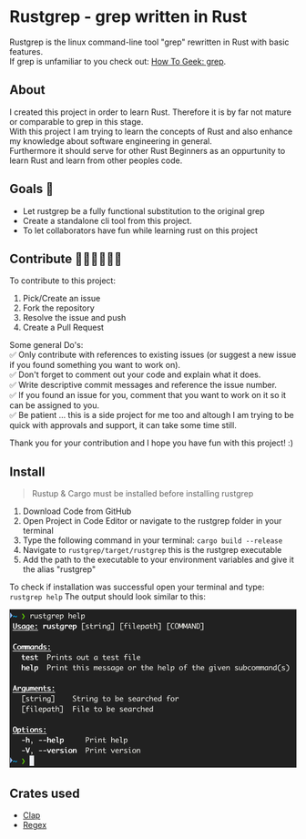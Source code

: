 # Rustgrep - grep written in Rust

Rustgrep is the linux command-line tool "grep" rewritten in Rust with basic features.  
If grep is unfamiliar to you check out: [How To Geek: grep](https://www.howtogeek.com/496056/how-to-use-the-grep-command-on-linux/).

## About

I created this project in order to learn Rust. Therefore it is by far not mature or comparable to grep in this stage.  
With this project I am trying to learn the concepts of Rust and also enhance my knowledge about software engineering in general.  
Furthermore it should serve for other Rust Beginners as an oppurtunity to learn Rust and learn from other peoples code.

## Goals 🚀

- Let rustgrep be a fully functional substitution to the original grep
- Create a standalone cli tool from this project.
- To let collaborators have fun while learning rust on this project

## Contribute 👨🏼‍💻👩🏼‍💻

To contribute to this project: 
1. Pick/Create an issue
2. Fork the repository
3. Resolve the issue and push
4. Create a Pull Request

Some general Do's:  
✅ Only contribute with references to existing issues (or suggest a new issue if you found something you want to work on).   
✅ Don't forget to comment out your code and explain what it does.  
✅ Write descriptive commit messages and reference the issue number.  
✅ If you found an issue for you, comment that you want to work on it so it can be assigned to you.  
✅ Be patient ... this is a side project for me too and altough I am trying to be quick with approvals and support, it can take some time still.  

Thank you for your contribution and I hope you have fun with this project! :) 

## Install

> Rustup & Cargo must be installed before installing rustgrep

1. Download Code from GitHub
2. Open Project in Code Editor or navigate to the rustgrep folder in your terminal
3. Type the following command in your terminal: `cargo build --release`
4. Navigate to `rustgrep/target/rustgrep` this is the rustgrep executable
5. Add the path to the executable to your environment variables and give it the alias "rustgrep"

To check if installation was successful open your terminal and type: `rustgrep help` 
The output should look similar to this: 

![Example Image for Help Command](https://github.com/LeeNeu/rustgrep/blob/master/doc/img/HelpCommandExample.png "Help Command")


## Crates used
- [Clap](https://docs.rs/clap/latest/clap/)
- [Regex](https://docs.rs/regex/latest/regex/)
